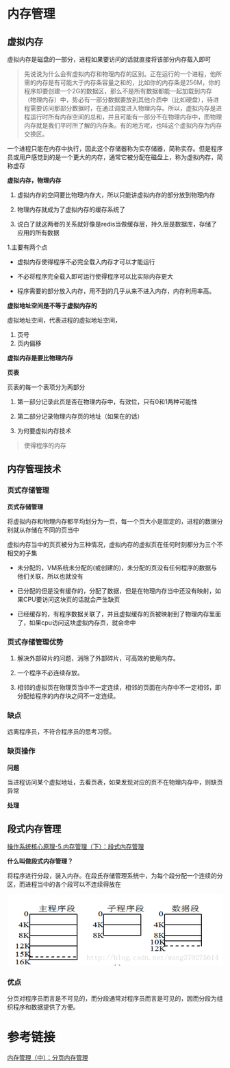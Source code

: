 # 内存管理


## 虚拟内存
虚拟内存是磁盘的一部分，进程如果要访问的话就直接将该部分内存载入即可
>先说说为什么会有虚拟内存和物理内存的区别。正在运行的一个进程，他所需的内存是有可能大于内存条容量之和的，比如你的内存条是256M，你的程序却要创建一个2G的数据区，那么不是所有数据都能一起加载到内存（物理内存）中，势必有一部分数据要放到其他介质中（比如硬盘），待进程需要访问那部分数据时，在通过调度进入物理内存。所以，虚拟内存是进程运行时所有内存空间的总和，并且可能有一部分不在物理内存中，而物理内存就是我们平时所了解的内存条。有的地方呢，也叫这个虚拟内存为内存交换区。

一个进程只能在内存中执行，因此这个存储器称为实存储器，简称实存。但是程序员或用户感觉到的是一个更大的内存，通常它被分配在磁盘上，称为虚拟内存，简称虚存


**虚拟内存，物理内存**

1. 虚拟内存的空间要比物理内存大，所以只能讲虚拟内存的部分放到物理内存

2. 物理内存就成为了虚拟内存的缓存系统了

3. 说白了就这两者的关系就好像是redis当做缓存层，持久层是数据库，存储了应用的所有数据


1.主要有两个点

- 虚拟内存使得程序不必完全载入内存才可以才能运行

- 不必将程序完全载入即可运行使得程序可以比实际内存更大

- 程序需要的部分放入内存，用不到的几乎从来不进入内存，内存利用率高。

**虚拟地址空间是不等于虚拟内存的**

虚拟地址空间，代表进程的虚拟地址空间，

1. 页号
2. 页内偏移


**虚拟内存是要比物理内存**

**页表**

页表的每一个表项分为两部分

1. 第一部分记录此页是否在物理内存中，有效位，只有0和1两种可能性
2. 第二部分记录物理内存页的地址（如果在的话）

1. 为何要虚拟内存技术
> 使得程序的内存



## 内存管理技术

### 页式存储管理

**页式存储管理**

将虚拟内存和物理内存都平均划分为一页，每一个页大小是固定的，进程的数据分别就从存储在不同的页当中

虚拟内存当中的页页被分为三种情况，虚拟内存的虚拟页在任何时刻都分为三个不相交的子集

- 未分配的，VM系统未分配的(或创建的)，未分配的页没有任何程序的数据与他们关联，所以也就没有

- 已分配的但是没有缓存的，分配了数据，但是在物理内存当中还没有映射，如果CPU要访问这块页的话就会产生缺页

- 已经缓存的，有程序数据关联了，并且虚拟缓存的页被映射到了物理内存里面了，如果cpu访问这块虚拟内存页，就会命中

### 页式存储管理优势

1. 解决外部碎片的问题，消除了外部碎片，可高效的使用内存。

2. 一个程序不必连续存放。

3. 相邻的虚拟页在物理页当中不一定连续，相邻的页面在内存中不一定相邻，即分配给程序的内存块之间不一定连续。



### 缺点

远离程序员，不符合程序员的思考习惯。


### 缺页操作

**问题**

当进程访问某个虚拟地址，去看页表，如果发现对应的页不在物理内存中，则缺页异常

**处理**



## 段式内存管理

[操作系统核心原理-5.内存管理（下）：段式内存管理](https://www.cnblogs.com/edisonchou/p/5115242.html)


**什么叫做段式内存管理？** 

将程序进行分段，装入内存。在段氏存储管理系统中，为每个段分配一个连续的分区，而进程当中的各个段可以不连续得放在

![](https://github.com/wabc1994/InterviewRecord/blob/master/OS/pic/%E6%AE%B5%E5%BC%8F%E5%AD%98%E5%82%A8%E7%AE%A1%E7%90%86.png)

### 优点

分页对程序员而言是不可见的，而分段通常对程序员而言是可见的，因而分段为组织程序和数据提供了方便。


# 参考链接

[内存管理（中）：分页内存管理](https://www.cnblogs.com/edisonchou/p/5094066.html)

